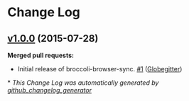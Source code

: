 # Change Log

## [v1.0.0](https://github.com/globegitter/broccoli-browser-sync/tree/v1.0.0) (2015-07-28)
**Merged pull requests:**

- Initial release of broccoli-browser-sync. [\#1](https://github.com/Globegitter/broccoli-browser-sync/pull/1) ([Globegitter](https://github.com/Globegitter))



\* *This Change Log was automatically generated by [github_changelog_generator](https://github.com/skywinder/Github-Changelog-Generator)*